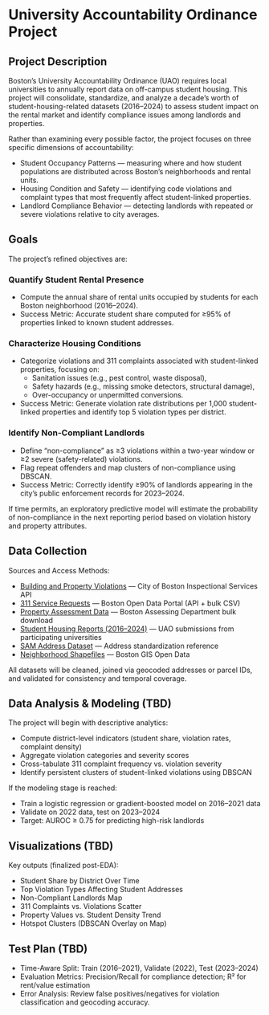 # University Accountability Ordinance Project

## Project Description

Boston’s University Accountability Ordinance (UAO) requires local universities to annually report data on off-campus student housing. This project will consolidate, standardize, and analyze a decade’s worth of student-housing-related datasets (2016–2024) to assess student impact on the rental market and identify compliance issues among landlords and properties.

Rather than examining every possible factor, the project focuses on three specific dimensions of accountability:

- Student Occupancy Patterns — measuring where and how student populations are distributed across Boston’s neighborhoods and rental units.
- Housing Condition and Safety — identifying code violations and complaint types that most frequently affect student-linked properties.
- Landlord Compliance Behavior — detecting landlords with repeated or severe violations relative to city averages.

## Goals

The project’s refined objectives are:

### Quantify Student Rental Presence
- Compute the annual share of rental units occupied by students for each Boston neighborhood (2016–2024).
- Success Metric: Accurate student share computed for ≥95% of properties linked to known student addresses.

### Characterize Housing Conditions
- Categorize violations and 311 complaints associated with student-linked properties, focusing on:
  - Sanitation issues (e.g., pest control, waste disposal),
  - Safety hazards (e.g., missing smoke detectors, structural damage),
  - Over-occupancy or unpermitted conversions.
- Success Metric: Generate violation rate distributions per 1,000 student-linked properties and identify top 5 violation types per district.

### Identify Non-Compliant Landlords
- Define “non-compliance” as ≥3 violations within a two-year window or ≥2 severe (safety-related) violations.
- Flag repeat offenders and map clusters of non-compliance using DBSCAN.
- Success Metric: Correctly identify ≥90% of landlords appearing in the city’s public enforcement records for 2023–2024.

If time permits, an exploratory predictive model will estimate the probability of non-compliance in the next reporting period based on violation history and property attributes.

## Data Collection

Sources and Access Methods:

- [Building and Property Violations](https://data.boston.gov/dataset/building-and-property-violations1/resource/800a2663-1d6a-46e7-9356-bedb70f5332c) — City of Boston Inspectional Services API
- [311 Service Requests](https://data.boston.gov/dataset/311-service-requests) — Boston Open Data Portal (API + bulk CSV)
- [Property Assessment Data](https://data.boston.gov/dataset/property-assessment) — Boston Assessing Department bulk download
- [Student Housing Reports (2016–2024)](https://docs.google.com/spreadsheets/d/11X4VvywkSodvvTk5kkQH7gtNPGovCgBq/edit?usp=drive_link&ouid=107346197263951251461&rtpof=true&sd=true) — UAO submissions from participating universities
- [SAM Address Dataset](https://data.boston.gov/dataset/live-street-address-management-sam-addresses) — Address standardization reference
- [Neighborhood Shapefiles](https://data.boston.gov/dataset/boston-neighborhood-boundaries-approximated-by-2020-census-tracts) — Boston GIS Open Data

All datasets will be cleaned, joined via geocoded addresses or parcel IDs, and validated for consistency and temporal coverage.

## Data Analysis & Modeling (TBD)

The project will begin with descriptive analytics:

- Compute district-level indicators (student share, violation rates, complaint density)
- Aggregate violation categories and severity scores
- Cross-tabulate 311 complaint frequency vs. violation severity
- Identify persistent clusters of student-linked violations using DBSCAN

If the modeling stage is reached:

- Train a logistic regression or gradient-boosted model on 2016–2021 data
- Validate on 2022 data, test on 2023–2024
- Target: AUROC ≥ 0.75 for predicting high-risk landlords

## Visualizations (TBD)

Key outputs (finalized post-EDA):

- Student Share by District Over Time
- Top Violation Types Affecting Student Addresses
- Non-Compliant Landlords Map
- 311 Complaints vs. Violations Scatter
- Property Values vs. Student Density Trend
- Hotspot Clusters (DBSCAN Overlay on Map)

## Test Plan (TBD)

- Time-Aware Split: Train (2016–2021), Validate (2022), Test (2023–2024)
- Evaluation Metrics: Precision/Recall for compliance detection; R² for rent/value estimation
- Error Analysis: Review false positives/negatives for violation classification and geocoding accuracy.
